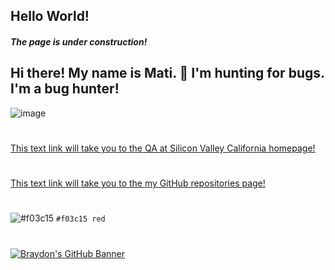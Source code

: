 
## Hello World!
#### _The page is under construction!_

## Hi there!  My name is Mati.  :eyes: I'm hunting for bugs. I'm a bug hunter!

![image](https://user-images.githubusercontent.com/84297420/125023753-5e4da480-e034-11eb-920f-045f4b46e3c9.png)
#
[This text link will take you to the QA at Silicon Valley California homepage!](https://qasv.us/en)
#
[This text link will take you to the my GitHub repositories page!](https://github.com/matijoingithub?tab=repositories)
#
![#f03c15](https://placehold.it/15/f03c15/000000?text=+) `#f03c15 red`
#
[![Braydon's GitHub Banner](./assets/GitHubHeader.png)](https://braydoncoyer.dev)

<!--
**matijoingithub/matijoingithub** is a ✨ _special_ ✨ repository because its `README.md` (this file) appears on your GitHub profile.

Here are some ideas to get you started:

- 🔭 I’m currently working on ...
- 🌱 I’m currently learning ...
- 👯 I’m looking to collaborate on ...
- 🤔 I’m looking for help with ...
- 💬 Ask me about ...
- 📫 How to reach me: ...
- 😄 Pronouns: ...
- ⚡ Fun fact: ...
- 👋
-->
